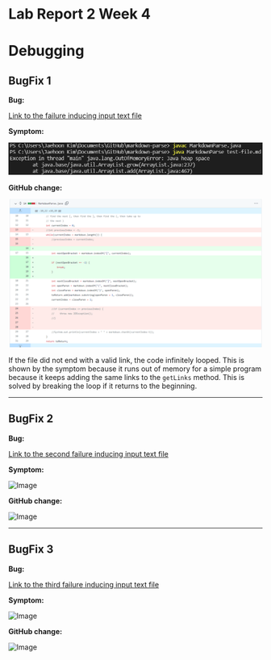 # Lab Report 2 Week 4

# Debugging

## BugFix 1

**Bug:** 

[Link to the failure inducing input text file](misc/text-file.java)

**Symptom:**

![Image](images2/error1.png)

**GitHub change:**

![Image](images2/error1githubsolution.png)

If the file did not end with a valid link, the code infinitely looped. This is shown by the symptom because it runs out of memory for a simple program because it keeps adding the same links to the `getLinks` method. This is solved by breaking the loop if it returns to the beginning.

---

## BugFix 2

**Bug:**

[Link to the second failure inducing input text file](misc/text-file3.java)

**Symptom:**

![Image](images2/)

**GitHub change:**

![Image](images2/)


---

## BugFix 3

**Bug:**

[Link to the third failure inducing input text file](misc/text-file4.java)

**Symptom:**

![Image](images2/)

**GitHub change:**

![Image](images2/)

